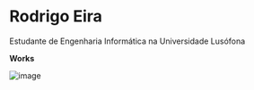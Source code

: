 # Rodrigo Eira

Estudante de Engenharia Informática na Universidade Lusófona

**Works**

![image](https://user-images.githubusercontent.com/77054565/113521600-63610a80-9592-11eb-8b40-5628938b1fa2.png)

